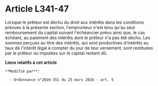 # Article L341-47

Lorsque le prêteur est déchu du droit aux intérêts dans les  conditions prévues à la présente section, l'emprunteur n'est
tenu qu'au  seul remboursement du capital suivant l'échéancier prévu ainsi que, le  cas échéant, au paiement des intérêts
dont le prêteur n'a pas été déchu.  Les sommes perçues au titre des intérêts, qui sont productives  d'intérêts au taux de
l'intérêt légal à compter du jour de leur  versement, sont restituées par le prêteur ou imputées sur le capital  restant dû.

**Liens relatifs à cet article**

	**Modifié par**:

	  - Ordonnance n°2016-351 du 25 mars 2016 - art. 5
